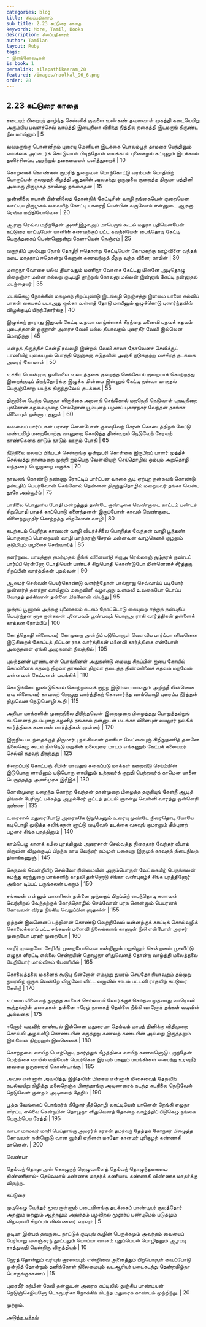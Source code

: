 ```yaml
---
categories: blog
title: சிலப்பதிகாரம்
sub_title: 2.23 கட்டுரை காதை
keywords: More, Tamil, Books
description: சிலப்பதிகாரம்
author: Tamilan
layout: Ruby
tags:
- இளங்கோவடிகள்
is_book: 1
permalink: silapathikaaram_28
featured: /images/noolkal_96_6.png
order: 28
---
```



## 2.23 கட்டுரை காதை

சடையும் பிறையுந் தாழ்ந்த சென்னிக் குவளை உண்கண் தவளவாள் முகத்தி கடையெயிறு அரும்பிய பவளச்செவ் வாய்த்தி இடைநிலா விரிந்த நித்தில நகைத்தி இடமருங் கிருண்ட நீல மாயினும் | 5

வலமருங்கு பொன்னிறம் புரையு மேனியள் இடக்கை பொலம்பூந் தாமரை யேந்தினும் வலக்கை அம்சுடர்க் கொடுவாள் பிடித்தோள் வலக்கால் புனைகழல் கட்டினும் இடக்கால் தனிச்சிலம்பு அரற்றும் தகைமையள் பனித்துறைக் | 10

கொற்கைக் கொண்கன் குமரித் துறைவன் பொற்கோட்டு வரம்பன் பொதியிற் பொருப்பன் குலமுதற் கிழத்தி ஆதலின் அலமந்து ஒருமுலை குறைத்த திருமா பத்தினி அலமரு திருமுகத் தாயிழை நங்கைதன் | 15

முன்னிலை ஈயாள் பின்னிலைத் தோன்றிக் கேட்டிசின் வாழி நங்கையென் குறையென வாட்டிய திருமுகம் வலவயிற் கோட்டி யாரைநீ யென்பின் வருவோய் என்னுடை ஆரஞ ரெவ்வ மறிதியோவென | 20

ஆரஞ ரெவ்வ மறிந்தேன் அணிஇழாஅய் மாபெருங் கூடல் மதுரா பதியென்பேன் கட்டுரை யாட்டியேன் யானின் கணவற்குப் பட்ட கவற்சியேன் பைந்தொடி கேட்டி பெருந்தகைப் பெண்ணொன்று கேளாயென் நெஞ்சம் | 25

வருந்திப் புலம்புறு நோய் தோழீநீ ஈதொன்று கேட்டியென் கோமகற்கு ஊழ்வினை வந்தக் கடை மாதராய் ஈதொன்று கேளுன் கணவற்குத் தீதுற வந்த வினை; காதின் | 30

மறைநா வோசை யல்ல தியாவதும் மணிநா வோசை கேட்டது மிலனே அடிதொழு திறைஞ்சா மன்ன ரல்லது குடிபழி தூற்றுங் கோலனு மல்லன் இன்னுங் கேட்டி நன்னுதல் மடந்தையர் | 35

மடங்கெழு நோக்கின் மதமுகந் திறப்புண்டு இடங்கழி நெஞ்சத்து இளமை யானை கல்விப் பாகன் கையகப் படாஅது ஒல்கா உள்ளத் தோடு மாயினும் ஒழுக்கொடு புணர்ந்தவிவ் விழுக்குடிப் பிறந்தோர்க்கு | 40

இழுக்கந் தாராது இதுவுங் கேட்டி உதவா வாழ்க்கைக் கீரந்தை மனைவி புதவக் கதவம் புடைத்தனன் ஒருநாள் அரைச வேலி யல்ல தியாவதும் புரைதீர் வேலி இல்லென மொழிந்து | 45

மன்றத் திருத்திச் சென்றீ ரவ்வழி இன்றவ் வேலி காவா தோவெனச் செவிச்சூட் டாணியிற் புகையழல் பொத்தி நெஞ்சஞ் சுடுதலின் அஞ்சி நடுக்குற்று வச்சிரத் தடக்கை அமரர் கோமான் | 50

உச்சிப் பொன்முடி ஒளிவளை உடைத்தகை குறைத்த செங்கோல் குறையாக் கொற்றத்து இறைக்குடிப் பிறந்தோர்க்கு இழுக்க மின்மை இன்னுங் கேட்டி நன்வா யாகுதல் பெருஞ்சோறு பயந்த திருந்துவேல் தடக்கை | 55

திருநிலை பெற்ற பெருநா ளிருக்கை அறனறி செங்கோல் மறநெறி நெடுவாள் புறவுநிறை புக்கோன் கறவைமுறை செய்தோன் பூம்புனற் பழனப் புகார்நகர் வேந்தன் தாங்கா விளையுள் நன்னா டதனுள் | 60

வலவைப் பார்ப்பான் பராசர னென்போன் குலவுவேற் சேரன் கொடைத்திறங் கேட்டு வண்டமிழ் மறையோற்கு வானுறை கொடுத்த திண்டிறல் நெடுவேற் சேரலற் காண்கெனக் காடும் நாடும் ஊரும் போகி | 65

நீடுநிலை மலயம் பிற்படச் சென்றாங்கு ஒன்றுபுரி கொள்கை இருபிறப் பாளர் முத்தீச் செல்வத்து நான்மறை முற்றி ஐம்பெரு வேள்வியுஞ் செய்தொழில் ஓம்பும் அறுதொழி லந்தணர் பெறுமுறை வகுக்க | 70

நாவலங் கொண்டு நண்ணா ரோட்டிப் பார்ப்பன வாகை சூடி ஏற்புற நன்கலங் கொண்டு தன்பதிப் பெயர்வோன் செங்கோல் தென்னன் திருந்துதொழில் மறையவர் தங்கா லென்ப தூரே அவ்வூர்ப் | 75

பாசிலை பொதுளிய போதி மன்றத்துத் தண்டே குண்டிகை வெண்குடை காட்டம் பண்டச் சிறுபொதி பாதக் காப்பொடு களைந்தனன் இருப்போன் காவல் வெண்குடை விளைந்துமுதிர் கொற்றத்து விறலோன் வாழி | 80

கடற்கடம் பெறிந்த காவலன் வாழி விடர்ச்சிலை பொறித்த வேந்தன் வாழி பூந்தண் பொருநைப் பொறையன் வாழி மாந்தரஞ் சேரல் மன்னவன் வாழ்கெனக் குழலும் குடுமியும் மழலைச் செவ்வாய்த் | 85

தளர்நடை யாயத்துத் தமர்முதல் நீங்கி விளையாடு சிறாஅ ரெல்லாஞ் சூழ்தரக் குண்டப் பார்ப்பீ ரென்னோ டோதியென் பண்டச் சிறுபொதி கொண்டுபோ மின்னெனச் சீர்த்தகு சிறப்பின் வார்த்திகன் புதல்வன் | 90

ஆலமர் செல்வன் பெயர்கொண்டு வளர்ந்தோன் பால்நாறு செவ்வாய்ப் படியோர் முன்னர்த் தளர்நா வாயினும் மறைவிளி வழாஅது உளமலி உவகையோ டொப்ப வோதத் தக்கிணன் தன்னை மிக்கோன் வியந்து | 95

முத்தப் பூணூல் அத்தகு புனைகலம் கடகம் தோட்டொடு கையுறை ஈத்துத் தன்பதிப் பெயர்ந்தன னாக நன்கலன் புனைபவும் பூண்பவும் பொறாஅ ராகி வார்த்திகன் தன்னைக் காத்தன ரோம்பிப் | 100

கோத்தொழி லிளையவர் கோமுறை அன்றிப் படுபொருள் வௌவிய பார்ப்பா னிவனென இடுசிறைக் கோட்டத் திட்டன ராக வார்த்திகன் மனைவி கார்த்திகை என்போள் அலந்தனள் ஏங்கி அழுதனள் நிலத்தில் | 105

புலந்தனள் புரண்டனள் பொங்கினள் அதுகண்டு மையறு சிறப்பின் ஐயை கோயில் செய்வினைக் கதவந் திறவா தாகலின் திறவா தடைத்த திண்ணிலைக் கதவம் மறவேல் மன்னவன் கேட்டனன் மயங்கிக் | 110

கொடுங்கோ லுண்டுகொல் கொற்றவைக் குற்ற இடும்பை யாவதும் அறிந்தீ மின்னென ஏவ லிளையவர் காவலற் றொழுது வார்த்திகற் கொணர்ந்த வாய்மொழி யுரைப்ப நீர்த்தன் றிதுவென நெடுமொழி கூறி | 115

அறியா மாக்களின் முறைநிலை திரிந்தவென் இறைமுறை பிழைத்தது பொறுத்தல்நுங் கடனெனத் தடம்புனற் கழனித் தங்கால் தன்னுடன் மடங்கா விளையுள் வயலூர் நல்கிக் கார்த்திகை கணவன் வார்த்திகன் முன்னர் | 120

இருநில மடந்தைக்குத் திருமார்பு நல்கியவள் தணியா வேட்கையுஞ் சிறிதுதணித் தனனே நிலைகெழு கூடல் நீள்நெடு மறுகின் மலைபுரை மாடம் எங்கணும் கேட்பக் கலையமர் செல்வி கதவந் திறந்தது | 125

சிறைப்படு கோட்டஞ் சீமின் யாவதுங் கறைப்படு மாக்கள் கறைவீடு செய்ம்மின் இடுபொரு ளாயினும் படுபொரு ளாயினும் உற்றவர்க் குறுதி பெற்றவர்க் காமென யானை யெருத்தத்து அணிமுரசு இரீஇக் | 130

கோன்முறை யறைந்த கொற்ற வேந்தன் தான்முறை பிழைத்த தகுதியுங் கேள்நீ ஆடித் திங்கள் பேரிருட் பக்கத்து அழல்சேர் குட்டத் தட்டமி ஞான்று வெள்ளி வாரத்து ஒள்ளெரி யுண்ண | 135

உரைசால் மதுரையோடு அரைசுகே டுறுமெனும் உரையு முண்டே நிரைதொடி யோயே கடிபொழி லுடுத்த கலிங்கநன் னாட்டு வடிவேல் தடக்கை வசுவுங் குமரனும் தீம்புனற் பழனச் சிங்க புரத்தினும் | 140

காம்பெழு கானக் கபில புரத்தினும் அரைசாள் செல்வத்து நிரைதார் வேந்தர் வீயாத் திருவின் விழுக்குடிப் பிறந்த தாய வேந்தர் தம்முள் பகையுற இருமுக் காவதத் திடைநிலத் தியாங்கணுஞ் | 145

செருவல் வென்றியிற் செல்வோ ரின்மையின் அரும்பொருள் வேட்கையிற் பெருங்கலன் சுமந்து கரந்துறை மாக்களிற் காதலி தன்னொடு சிங்கா வண்புகழ்ச் சிங்க புரத்தினோர் அங்கா டிப்பட் டருங்கலன் பகரும் | 150

சங்கமன் என்னும் வாணிகன் தன்னை முந்தைப் பிறப்பிற் பைந்தொடி கணவன் வெந்திறல் வேந்தற்குக் கோத்தொழில் செய்வோன் பரத னென்னும் பெயரனக் கோவலன் விரத நீங்கிய வெறுப்பின னாதலின் | 155

ஒற்றன் இவனெனப் பற்றினன் கொண்டு வெற்றிவேல் மன்னற்குக் காட்டிக் கொல்வுழிக் கொலைக்களப் பட்ட சங்கமன் மனைவி நிலைக்களங் காணாள் நீலி என்போள் அரசர் முறையோ பரதர் முறையோ | 160

ஊரீர் முறையோ சேரியீர் முறையோவென மன்றினும் மறுகினும் சென்றனள் பூசலிட்டு எழுநா ளிரட்டி எல்லை சென்றபின் தொழுநா ளிதுவெனத் தோன்ற வாழ்த்தி மலைத்தலை யேறியோர் மால்விசும் பேணியில் | 165

கொலைத்தலை மகனைக் கூடுபு நின்றோள் எம்முறு துயரம் செய்தோ ரியாவதும் தம்முறு துயரமிற் றாகுக வென்றே விழுவோ ளிட்ட வழுவில் சாபம் பட்டனி ராதலிற் கட்டுரை கேள்நீ | 170

உம்மை வினைவந் துருத்த காலைச் செம்மையி லோர்க்குச் செய்தவ முதவாது வாரொலி கூந்தல்நின் மணமகன் தன்னை ஈரேழ் நாளகத் தெல்லை நீங்கி வானோர் தங்கள் வடிவின் அல்லதை | 175

ஈனோர் வடிவிற் காண்டல் இல்லென மதுரைமா தெய்வம் மாபத் தினிக்கு விதிமுறை சொல்லி அழல்வீடு கொண்டபின் கருத்துறு கணவற் கண்டபின் அல்லது இருத்தலும் இல்லேன் நிற்றலும் இலனெனக் | 180

கொற்றவை வாயிற் பொற்றொடி தகர்த்துக் கீழ்த்திசை வாயிற் கணவனொடு புகுந்தேன் மேற்றிசை வாயில் வறியேன் பெயர்கென இரவும் பகலும் மயங்கினள் கையற்று உரவுநீர் வையை ஒருகரைக் கொண்டாங்கு | 185

அவல என்னாள் அவலித்து இழிதலின் மிசைய என்னாள் மிசைவைத் தேறலிற் கடல்வயிறு கிழித்து மலைநெஞ்சு பிளந்தாங்கு அவுணரைக் கடந்த சுடரிலை நெடுவேல் நெடுவேள் குன்றம் அடிவைத் தேறிப் | 190

பூத்த வேங்கைப் பொங்கர்க் கீழோர் தீத்தொழி லாட்டியேன் யானென் றேங்கி எழுநா ளிரட்டி எல்லை சென்றபின் தொழுநா ளிதுவெனத் தோன்ற வாழ்த்திப் பீடுகெழு நங்கை பெரும்பெய ரேத்தி | 195

வாடா மாமலர் மாரி பெய்தாங்கு அமரர்க் கரசன் தமர்வந் தேத்தக் கோநகர் பிழைத்த கோவலன் றன்னொடு வான வூர்தி ஏறினள் மாதோ கானமர் புரிகுழற் கண்ணகி தானென். | 200

வெண்பா

தெய்வந் தொழாஅள் கொழுநற் றொழுவாளைத் தெய்வந் தொழுந்தகைமை திண்ணிதால்- தெய்வமாய் மண்ணக மாதர்க் கணியாய கண்ணகி விண்ணக மாதர்க்கு விருந்து.

கட்டுரை

முடிகெழு வேந்தர் மூவ ருள்ளும் படைவிளங்கு தடக்கைப் பாண்டியர் குலத்தோர் அறனும் மறனும் ஆற்றலும் அவர்தம் பழவிறல் மூதூர்ப் பண்புமேம் படுதலும் விழவுமலி சிறப்பும் விண்ணவர் வரவும் | 5

ஒடியா இன்பத் தவருடை நாட்டுக் குடியுங் கூழின் பெருக்கமும் அவர்தம் வையைப் பேரியாறு வளஞ்சுரந் தூட்டலும் பொய்யா வானம் புதுப்பெயல் பொழிதலும் ஆரபடி சாத்துவதி யென்றிரு விருத்தியும் | 10

நேரத் தோன்றும் வரியுங் குரவையும் என்றிவை அனைத்தும் பிறபொருள் வைப்போடு ஒன்றித் தோன்றும் தனிக்கோள் நிலைமையும் வடஆரியர் படைகடந்து தென்றமிழ்நா டொருங்குகாணப் | 15

புரைதீர் கற்பின் தேவி தன்னுடன் அரைசு கட்டிலில் துஞ்சிய பாண்டியன் நெடுஞ்செழியனோ டொருபரிசா நோக்கிக் கிடந்த மதுரைக் காண்டம் முற்றிற்று. | 20

முற்றும்.

[அடுத்த பக்கம்](silapathikaaram_29)